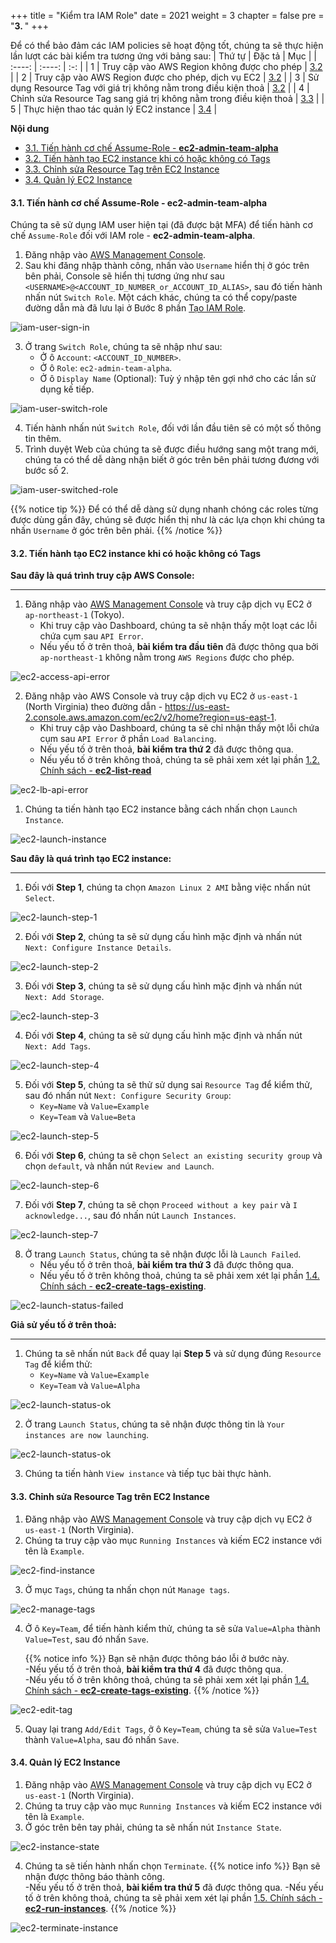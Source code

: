 +++
title = "Kiểm tra IAM Role"
date = 2021
weight = 3
chapter = false
pre = "<b>3. </b>"
+++

Để có thể bảo đảm các IAM policies sẽ hoạt động tốt, chúng ta sẽ thực hiện lần lượt các bài kiểm tra tương ứng với bảng sau:
| Thứ tự | Đặc tả | Mục |
| :----: | :----: | :-: |
| 1 | Truy cập vào AWS Region không được cho phép | [3.2](#32-tiến-hành-tạo-ec2-instance-khi-có-hoặc-không-có-tags) |
| 2 | Truy cập vào AWS Region được cho phép, dịch vụ EC2 | [3.2](#32-tiến-hành-tạo-ec2-instance-khi-có-hoặc-không-có-tags) |
| 3 | Sử dụng Resource Tag với giá trị không nằm trong điều kiện thoả | [3.2](#32-tiến-hành-tạo-ec2-instance-khi-có-hoặc-không-có-tags) |
| 4 | Chỉnh sửa Resource Tag sang giá trị không nằm trong điều kiện thoả | [3.3](#33-chỉnh-sửa-resource-tag-trên-ec2-instance) |
| 5 | Thực hiện thao tác quản lý EC2 instance | [3.4](#34-quản-lý-ec2-instance) |

**Nội dung**
- [3.1. Tiến hành cơ chế Assume-Role - **ec2-admin-team-alpha**](#31-tiến-hành-cơ-chế-assume-role---ec2-admin-team-alpha)
- [3.2. Tiến hành tạo EC2 instance khi có hoặc không có Tags](#32-tiến-hành-tạo-ec2-instance-khi-có-hoặc-không-có-tags)
- [3.3. Chỉnh sửa Resource Tag trên EC2 Instance](#33-chỉnh-sửa-resource-tag-trên-ec2-instance)
- [3.4. Quản lý EC2 Instance](#34-quản-lý-ec2-instance)

#### 3.1. Tiến hành cơ chế Assume-Role - **ec2-admin-team-alpha**

Chúng ta sẽ sử dụng IAM user hiện tại (đã được bật MFA) để tiến hành cơ chế `Assume-Role` đối với IAM role - **ec2-admin-team-alpha**.
1. Đăng nhập vào [AWS Management Console](https://console.aws.amazon.com).
2. Sau khi đăng nhập thành công, nhấn vào `Username` hiển thị ở góc trên bên phải, Console sẽ hiển thị tương ứng như sau `<USERNAME>@<ACCOUNT_ID_NUMBER_or_ACCOUNT_ID_ALIAS>`, sau đó tiến hành nhấn nút `Switch Role`. Một cách khác, chúng ta có thể copy/paste đường dẫn mà đã lưu lại ở Bước 8 phần [Tạo IAM Role](../2-create-iam-role/#21-tạo-iam-role).

![iam-user-sign-in](../../../images/3/3-1-iam-user-sign-in.png?width=90pc)

3. Ở trang `Switch Role`, chúng ta sẽ nhập như sau:
   - Ở ô `Account`: `<ACCOUNT_ID_NUMBER>`.
   - Ở ô `Role`: `ec2-admin-team-alpha`.
   - Ở ô `Display Name` (Optional): Tuỳ ý nhập tên gợi nhớ cho các lần sử dụng kế tiếp.

![iam-user-switch-role](../../../images/3/3-2-iam-user-switch-role.png?width=90pc)

4. Tiến hành nhấn nút `Switch Role`, đối với lần đầu tiên sẽ có một số thông tin thêm.
5. Trình duyệt Web của chúng ta sẽ được điều hướng sang một trang mới, chúng ta có thể dễ dàng nhận biết ở góc trên bên phải tương đương với bước số 2.

![iam-user-switched-role](../../../images/3/3-3-iam-user-switched-role.png?width=90pc)

{{% notice tip %}}
Để có thể dễ dàng sử dụng nhanh chóng các roles từng được dùng gần đây, chúng sẽ được hiển thị như là các lựa chọn khi chúng ta nhấn `Username` ở góc trên bên phải. 
{{% /notice %}}

#### 3.2. Tiến hành tạo EC2 instance khi có hoặc không có Tags

**Sau đây là quá trình truy cập AWS Console:**

---

1. Đăng nhập vào [AWS Management Console](https://ap-northeast-1.console.aws.amazon.com/ec2/v2/home?region=ap-northeast-1) và truy cập dịch vụ EC2 ở `ap-northeast-1` (Tokyo).
   - Khi truy cập vào Dashboard, chúng ta sẽ nhận thấy một loạt các lỗi chứa cụm sau `API Error`.
   - Nếu yếu tố ở trên thoả, **bài kiểm tra đầu tiên** đã được thông qua bởi `ap-northeast-1` không nằm trong `AWS Regions` được cho phép.

![ec2-access-api-error](../../../images/3/3-4-ec2-access-api-error.png?width=90pc)

2. Đăng nhập vào AWS Console và truy cập dịch vụ EC2 ở `us-east-1` (North Virginia) theo đường dẫn - https://us-east-2.console.aws.amazon.com/ec2/v2/home?region=us-east-1.
   - Khi truy cập vào Dashboard, chúng ta sẽ chỉ nhận thấy một lỗi chứa cụm sau `API Error` ở phần `Load Balancing`.
   - Nếu yếu tố ở trên thoả, **bài kiểm tra thứ 2** đã được thông qua.
   - Nếu yếu tố ở trên không thoả, chúng ta sẽ phải xem xét lại phần [1.2. Chính sách - **ec2-list-read**](../1-create-iam-policies/#12-chính-sách---ec2-list-read)

![ec2-lb-api-error](../../../images/3/3-5-ec2-lb-api-error.png?width=90pc)

1. Chúng ta tiến hành tạo EC2 instance bằng cách nhấn chọn `Launch Instance`.

![ec2-launch-instance](../../../images/3/3-6-ec2-launch-instance.png?width=90pc)

**Sau đây là quá trình tạo EC2 instance:**

---

1. Đối với **Step 1**, chúng ta chọn `Amazon Linux 2 AMI` bằng việc nhấn nút `Select`.

![ec2-launch-step-1](../../../images/3/3-7-ec2-launch-step-1.png?width=90pc)

2. Đối với **Step 2**, chúng ta sẽ sử dụng cấu hình mặc định và nhấn nút `Next: Configure Instance Details`.

![ec2-launch-step-2](../../../images/3/3-8-ec2-launch-step-2.png?width=90pc)

3. Đối với **Step 3**, chúng ta sẽ sử dụng cấu hình mặc định và nhấn nút `Next: Add Storage`.

![ec2-launch-step-3](../../../images/3/3-9-ec2-launch-step-3.png?width=90pc)

4. Đối với **Step 4**, chúng ta sẽ sử dụng cấu hình mặc định và nhấn nút `Next: Add Tags`.

![ec2-launch-step-4](../../../images/3/3-10-ec2-launch-step-4.png?width=90pc)

5. Đối với **Step 5**, chúng ta sẽ thử sử dụng sai `Resource Tag` để kiểm thử, sau đó nhấn nút `Next: Configure Security Group`:
   - `Key=Name` và `Value=Example`
   - `Key=Team` và `Value=Beta`

![ec2-launch-step-5](../../../images/3/3-11-ec2-launch-step-5.png?width=90pc)

6. Đối với **Step 6**, chúng ta sẽ chọn `Select an existing security group` và chọn `default`, và nhấn nút `Review and Launch`.

![ec2-launch-step-6](../../../images/3/3-12-ec2-launch-step-6.png?width=90pc)

7. Đối với **Step 7**, chúng ta sẽ chọn `Proceed without a key pair` và `I acknowledge...`, sau đó nhấn nút `Launch Instances`.

![ec2-launch-step-7](../../../images/3/3-13-ec2-launch-step-7.png?width=90pc)

8. Ở trang `Launch Status`, chúng ta sẽ nhận được lỗi là `Launch Failed`.
   - Nếu yếu tố ở trên thoả, **bài kiểm tra thứ 3** đã được thông qua.
   - Nếu yếu tố ở trên không thoả, chúng ta sẽ phải xem xét lại phần [1.4. Chính sách - **ec2-create-tags-existing**](../1-create-iam-policies/#14-chính-sách---ec2-create-tags-existing).

![ec2-launch-status-failed](../../../images/3/3-14-ec2-launch-status-failed.png?width=90pc)

**Giả sử yếu tố ở trên thoả:**

---

1. Chúng ta sẽ nhấn nút `Back` để quay lại **Step 5** và sử dụng đúng `Resource Tag` để kiểm thử:
   - `Key=Name` và `Value=Example`
   - `Key=Team` và `Value=Alpha`

![ec2-launch-status-ok](../../../images/3/3-15.png?width=90pc)

2. Ở trang `Launch Status`, chúng ta sẽ nhận được thông tin là `Your instances are now launching`.

![ec2-launch-status-ok](../../../images/3/3-15-ec2-launch-status-ok.png?width=90pc)

3. Chúng ta tiến hành `View instance` và tiếp tục bài thực hành.

#### 3.3. Chỉnh sửa Resource Tag trên EC2 Instance

1. Đăng nhập vào [AWS Management Console](https://us-east-2.console.aws.amazon.com/ec2/v2/home?region=us-east-1) và truy cập dịch vụ EC2 ở `us-east-1` (North Virginia).
2. Chúng ta truy cập vào mục `Running Instances` và kiếm EC2 instance với tên là `Example`.

![ec2-find-instance](../../../images/3/3-16-ec2-find-instance.png?width=90pc)

3. Ở mục `Tags`, chúng ta nhấn chọn nút `Manage tags`.

![ec2-manage-tags](../../../images/3/3-17-ec2-manage-tags.png?width=90pc)

4. Ở ô `Key=Team`, để tiến hành kiểm thử, chúng ta sẽ sửa `Value=Alpha` thành `Value=Test`, sau đó nhấn `Save`.

   {{% notice info %}}
   Bạn sẽ nhận được thông báo lỗi ở bước này.  
   -Nếu yếu tố ở trên thoả, **bài kiểm tra thứ 4** đã được thông qua.  
   -Nếu yếu tố ở trên không thoả, chúng ta sẽ phải xem xét lại phần [1.4. Chính sách - **ec2-create-tags-existing**](../1-create-iam-policies/#14-chính-sách---ec2-create-tags-existing).
   {{% /notice %}}

![ec2-edit-tag](../../../images/3/3-18-ec2-edit-tag.png?width=90pc)

5. Quay lại trang `Add/Edit Tags`, ở ô `Key=Team`, chúng ta sẽ sửa `Value=Test` thành `Value=Alpha`, sau đó nhấn `Save`.

#### 3.4. Quản lý EC2 Instance

1. Đăng nhập vào [AWS Management Console](https://us-east-2.console.aws.amazon.com/ec2/v2/home?region=us-east-1) và truy cập dịch vụ EC2 ở `us-east-1` (North Virginia).
2. Chúng ta truy cập vào mục `Running Instances` và kiếm EC2 instance với tên là `Example`.
3. Ở góc trên bên tay phải, chúng ta sẽ nhấn nút `Instance State`.

![ec2-instance-state](../../../images/3/3-19-ec2-instance-state.png?width=90pc)

4. Chúng ta sẽ tiến hành nhấn chọn `Terminate`.
   {{% notice info %}}
   Bạn sẽ nhận được thông báo thành công.  
   -Nếu yếu tố ở trên thoả, **bài kiểm tra thứ 5** đã được thông qua. 
   -Nếu yếu tố ở trên không thoả, chúng ta sẽ phải xem xét lại phần [1.5. Chính sách - **ec2-run-instances**](../1-create-iam-policies/#15-chính-sách---ec2-run-instances).
   {{% /notice %}}

![ec2-terminate-instance](../../../images/3/3-20-ec2-terminate-instance.png?width=90pc)
